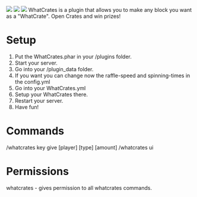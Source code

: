 [![](https://poggit.pmmp.io/shield.state/WhatCrates)](https://poggit.pmmp.io/p/WhatCrates)
[![](https://poggit.pmmp.io/shield.api/WhatCrates)](https://poggit.pmmp.io/p/WhatCrates)
[![](https://img.shields.io/discord/323953253458903040.svg)](https://discord.gg/ekUFD8z)
WhatCrates is a plugin that allows you to make any block you want as a "WhatCrate".
Open Crates and win prizes!

# Setup
1. Put the WhatCrates.phar in your /plugins folder.
2. Start your server.
3. Go into your /plugin_data folder.
4. If you want you can change now the raffle-speed and spinning-times in the config.yml
5. Go into your WhatCrates.yml
6. Setup your WhatCrates there.
7. Restart your server.
8. Have fun!

# Commands
/whatcrates key give [player] [type] [amount]
/whatcrates ui

# Permissions
whatcrates - gives permission to all whatcrates commands.
